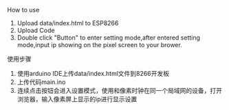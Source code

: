 How to use 
1. Upload data/index.html to ESP8266 
2. Upload Code  
3. Double click "Button" to enter setting mode,after entered setting mode,input ip showing on the pixel screen to your brower.

使用步骤
1. 使用arduino IDE上传data/index.html文件到8266开发板
2. 上传代码main.ino 
3. 连续点击按钮会进入设置模式，使用和像素时钟在同一个局域网的设备，打开浏览器，输入像素屏上显示的ip进行显示设置
